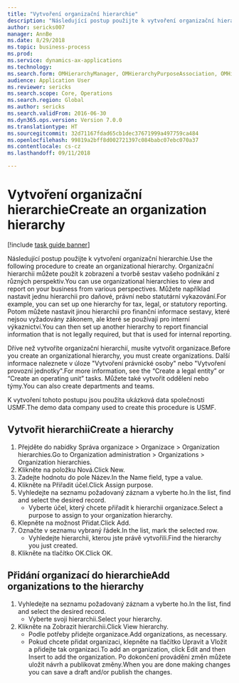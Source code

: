 ```yaml
--- 
title: "Vytvoření organizační hierarchie"
description: "Následující postup použijte k vytvoření organizační hierarchie."
author: sericks007
manager: AnnBe
ms.date: 8/29/2018
ms.topic: business-process
ms.prod: 
ms.service: dynamics-ax-applications
ms.technology: 
ms.search.form: OMHierarchyManager, OMHierarchyPurposeAssociation, OMHierarchySelection, HierarchyDesigner
audience: Application User
ms.reviewer: sericks
ms.search.scope: Core, Operations
ms.search.region: Global
ms.author: sericks
ms.search.validFrom: 2016-06-30
ms.dyn365.ops.version: Version 7.0.0
ms.translationtype: HT
ms.sourcegitcommit: 32d71167fdad65cb1dec37671999a497759ca484
ms.openlocfilehash: 99819a2bff8d002721397c084babc07ebc070a37
ms.contentlocale: cs-cz
ms.lasthandoff: 09/11/2018

---
```

# <a name="create-an-organization-hierarchy"></a><span data-ttu-id="5d530-103">Vytvoření organizační hierarchie</span><span class="sxs-lookup"><span data-stu-id="5d530-103">Create an organization hierarchy</span></span>

[!include [task guide banner](../../includes/task-guide-banner.md)]

<span data-ttu-id="5d530-104">Následující postup použijte k vytvoření organizační hierarchie.</span><span class="sxs-lookup"><span data-stu-id="5d530-104">Use the following procedure to create an organizational hierarchy.</span></span> <span data-ttu-id="5d530-105">Organizační hierarchii můžete použít k zobrazení a tvorbě sestav vašeho podnikání z různých perspektiv.</span><span class="sxs-lookup"><span data-stu-id="5d530-105">You can use organizational hierarchies to view and report on your business from various perspectives.</span></span> <span data-ttu-id="5d530-106">Můžete například nastavit jednu hierarchii pro daňové, právní nebo statutární vykazování.</span><span class="sxs-lookup"><span data-stu-id="5d530-106">For example, you can set up one hierarchy for tax, legal, or statutory reporting.</span></span> <span data-ttu-id="5d530-107">Potom můžete nastavit jinou hierarchii pro finanční informace sestavy, které nejsou vyžadovány zákonem, ale které se používají pro interní výkaznictví.</span><span class="sxs-lookup"><span data-stu-id="5d530-107">You can then set up another hierarchy to report financial information that is not legally required, but that is used for internal reporting.</span></span> 



<span data-ttu-id="5d530-108">Dříve než vytvoříte organizační hierarchií, musíte vytvořit organizace.</span><span class="sxs-lookup"><span data-stu-id="5d530-108">Before you create an organizational hierarchy, you must create organizations.</span></span> <span data-ttu-id="5d530-109">Další informace naleznete v úloze "Vytvoření právnické osoby" nebo "Vytvoření provozní jednotky".</span><span class="sxs-lookup"><span data-stu-id="5d530-109">For more information, see the “Create a legal entity” or “Create an operating unit” tasks.</span></span> <span data-ttu-id="5d530-110">Můžete také vytvořit oddělení nebo týmy.</span><span class="sxs-lookup"><span data-stu-id="5d530-110">You can also create departments and teams.</span></span> 



<span data-ttu-id="5d530-111">K vytvoření tohoto postupu jsou použita ukázková data společnosti USMF.</span><span class="sxs-lookup"><span data-stu-id="5d530-111">The demo data company used to create this procedure is USMF.</span></span>


## <a name="create-a-hierarchy"></a><span data-ttu-id="5d530-112">Vytvořit hierarchii</span><span class="sxs-lookup"><span data-stu-id="5d530-112">Create a hierarchy</span></span>
1. <span data-ttu-id="5d530-113">Přejděte do nabídky Správa organizace > Organizace > Organization hierarchies.</span><span class="sxs-lookup"><span data-stu-id="5d530-113">Go to Organization administration > Organizations > Organization hierarchies.</span></span>
2. <span data-ttu-id="5d530-114">Klikněte na položku Nová.</span><span class="sxs-lookup"><span data-stu-id="5d530-114">Click New.</span></span>
3. <span data-ttu-id="5d530-115">Zadejte hodnotu do pole Název.</span><span class="sxs-lookup"><span data-stu-id="5d530-115">In the Name field, type a value.</span></span>
4. <span data-ttu-id="5d530-116">Klikněte na Přiřadit účel.</span><span class="sxs-lookup"><span data-stu-id="5d530-116">Click Assign purpose.</span></span>
5. <span data-ttu-id="5d530-117">Vyhledejte na seznamu požadovaný záznam a vyberte ho.</span><span class="sxs-lookup"><span data-stu-id="5d530-117">In the list, find and select the desired record.</span></span>
    * <span data-ttu-id="5d530-118">Vyberte účel, který chcete přiřadit k hierarchii organizace.</span><span class="sxs-lookup"><span data-stu-id="5d530-118">Select a purpose to assign to your organization hierarchy.</span></span>  
6. <span data-ttu-id="5d530-119">Klepněte na možnost Přidat.</span><span class="sxs-lookup"><span data-stu-id="5d530-119">Click Add.</span></span>
7. <span data-ttu-id="5d530-120">Označte v seznamu vybraný řádek.</span><span class="sxs-lookup"><span data-stu-id="5d530-120">In the list, mark the selected row.</span></span>
    * <span data-ttu-id="5d530-121">Vyhledejte hierarchii, kterou jste právě vytvořili.</span><span class="sxs-lookup"><span data-stu-id="5d530-121">Find the hierarchy you just created.</span></span>  
8. <span data-ttu-id="5d530-122">Klikněte na tlačítko OK.</span><span class="sxs-lookup"><span data-stu-id="5d530-122">Click OK.</span></span>

## <a name="add-organizations-to-the-hierarchy"></a><span data-ttu-id="5d530-123">Přidání organizací do hierarchie</span><span class="sxs-lookup"><span data-stu-id="5d530-123">Add organizations to the hierarchy</span></span>
1. <span data-ttu-id="5d530-124">Vyhledejte na seznamu požadovaný záznam a vyberte ho.</span><span class="sxs-lookup"><span data-stu-id="5d530-124">In the list, find and select the desired record.</span></span>
    * <span data-ttu-id="5d530-125">Vyberte svoji hierarchii.</span><span class="sxs-lookup"><span data-stu-id="5d530-125">Select your hierarchy.</span></span>  
2. <span data-ttu-id="5d530-126">Klikněte na Zobrazit hierarchii.</span><span class="sxs-lookup"><span data-stu-id="5d530-126">Click View hierarchy.</span></span>
    * <span data-ttu-id="5d530-127">Podle potřeby přidejte organizace.</span><span class="sxs-lookup"><span data-stu-id="5d530-127">Add organizations, as necessary.</span></span>  
    * <span data-ttu-id="5d530-128">Pokud chcete přidat organizaci, klepněte na tlačítko Upravit a Vložit a přidejte tak organizaci.</span><span class="sxs-lookup"><span data-stu-id="5d530-128">To add an organization, click Edit and then Insert to add the organization.</span></span>     <span data-ttu-id="5d530-129">Po dokončení provádění změn můžete uložit návrh a publikovat změny.</span><span class="sxs-lookup"><span data-stu-id="5d530-129">When you are done making changes you can save a draft and/or publish the changes.</span></span>  


